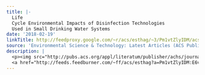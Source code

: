 ```yaml
---
title: |-
  Life
  Cycle Environmental Impacts of Disinfection Technologies
  Used in Small Drinking Water Systems
date: '2018-02-19'
linkTitle: http://feedproxy.google.com/~r/acs/esthag/~3/Pm1vtZlyIDM/acs.est.7b04448
source: 'Environmental Science & Technology: Latest Articles (ACS Publications)'
description: |
  <p><img src="http://pubs.acs.org/appl/literatum/publisher/achs/journals/content/esthag/0/esthag.ahead-of-print/acs.est.7b04448/20180217/images/medium/es-2017-044484_0007.gif" alt="TOC Graphic"/></p><div><cite>Environmental Science & Technology</cite></div><div>DOI: 10.1021/acs.est.7b04448</div><div class="feedflare">
  <a href="http://feeds.feedburner.com/~ff/acs/esthag?a=Pm1vtZlyIDM:E6vVRqNuvTY:yIl2AUoC8zA"><img src="http://feeds.feedburner.com/~ff/acs/esthag?d=yIl2AUoC8zA" border="0"></img></a>
---
```

